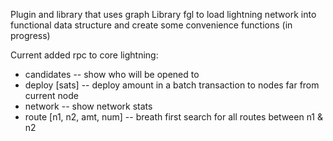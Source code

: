 
Plugin and library that uses graph Library fgl to load lightning network into functional data structure and create some convenience functions (in progress) 

Current added rpc to core lightning:
- candidates -- show who will be opened to
- deploy [sats] -- deploy amount in a batch transaction to nodes far from current node
- network -- show network stats
- route [n1, n2, amt, num] -- breath first search for all routes between n1 & n2 
 

